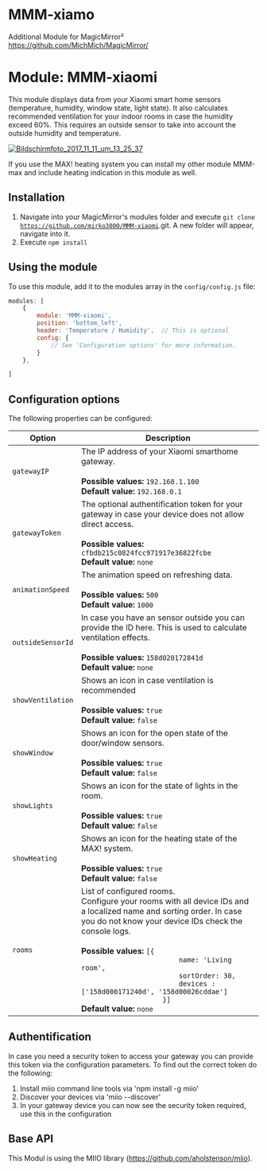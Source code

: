 # MMM-xiamo
Additional Module for MagicMirror²  https://github.com/MichMich/MagicMirror/

# Module: MMM-xiaomi
This module displays data from your Xiaomi smart home sensors (temperature, humidity, window state, light state). It also calculates recommended ventilation for your indoor rooms in case the humidity exceed 60%. This requires an outside sensor to take into account the outside humidity and temperature.

<a href="https://imgbb.com/"><img src="https://image.ibb.co/emVXHb/Bildschirmfoto_2017_11_11_um_13_25_37.png" alt="Bildschirmfoto_2017_11_11_um_13_25_37" border="0"></a>

If you use the MAX! heating system you can install my other module MMM-max and include heating indication in this module as well.

## Installation

1. Navigate into your MagicMirror's modules folder and execute <code>git clone https://github.com/mirko3000/MMM-xiaomi</code>.git. A new folder will appear, navigate into it.
2. Execute <code>npm install</code>

## Using the module

To use this module, add it to the modules array in the `config/config.js` file:
````javascript
modules: [
    {
		module: 'MMM-xiaomi',
		position: 'bottom_left',
		header: 'Temperature / Humidity',  // This is optional
		config: {
			// See 'Configuration options' for more information.
		}
	},

]
````

## Configuration options

The following properties can be configured:


<table width="100%">
	<!-- why, markdown... -->
	<thead>
		<tr>
			<th>Option</th>
			<th width="100%">Description</th>
		</tr>
	<thead>
	<tbody>
		<tr>
			<td><code>gatewayIP</code></td>
			<td>The IP address of your Xiaomi smarthome gateway.<br>
				<br><b>Possible values:</b> <code>192.168.1.100</code>
				<br><b>Default value:</b> <code>192.168.0.1</code>
			</td>
		</tr>
		<tr>
			<td><code>gatewayToken</code></td>
			<td>The optional authentification token for your gateway in case your device does not allow direct access.<br>
				<br><b>Possible values:</b> <code>cfbdb215c0824fcc971917e36822fcbe</code>
				<br><b>Default value:</b> <code>none</code>
			</td>
		</tr>
		<tr>
			<td><code>animationSpeed</code></td>
			<td>The animation speed on refreshing data.<br>
				<br><b>Possible values:</b> <code>500</code>
				<br><b>Default value:</b> <code>1000</code>
			</td>
		</tr>
		<tr>
			<td><code>outsideSensorId</code></td>
			<td>In case you have an sensor outside you can provide the ID here. This is used to calculate ventilation effects.<br>
				<br><b>Possible values:</b> <code>158d020172841d</code>
				<br><b>Default value:</b> <code>none</code>
			</td>
		</tr>
		<tr>
			<td><code>showVentilation</code></td>
			<td>Shows an icon in case ventilation is recommended<br>
				<br><b>Possible values:</b> <code>true</code>
				<br><b>Default value:</b> <code>false</code>
			</td>
		</tr>
		<tr>
			<td><code>showWindow</code></td>
			<td>Shows an icon for the open state of the door/window sensors.<br>
				<br><b>Possible values:</b> <code>true</code>
				<br><b>Default value:</b> <code>false</code>
			</td>
		</tr>
		<tr>
			<td><code>showLights</code></td>
			<td>Shows an icon for the state of lights in the room.<br>
				<br><b>Possible values:</b> <code>true</code>
				<br><b>Default value:</b> <code>false</code>
			</td>
		</tr>
		<tr>
			<td><code>showHeating</code></td>
			<td>Shows an icon for the heating state of the MAX! system.<br>
				<br><b>Possible values:</b> <code>true</code>
				<br><b>Default value:</b> <code>false</code>
			</td>
		</tr>
		<tr>
			<td><code>rooms</code></td>
			<td>List of configured rooms.<br>Configure your rooms with all device IDs and a localized name and sorting order. In case you do not know your device IDs check the console logs.<br>
				<br><b>Possible values:</b> <code>[{
		            	name: 'Living room',
		            	sortOrder: 30,
		            	devices : ['158d000171240d', '158d00026cddae']
	            	}]</code>
				<br><b>Default value:</b> <code>none</code>
			</td>
		</tr>
	</tbody>
</table>

## Authentification

In case you need a security token to access your gateway you can provide this token via the configuration parameters. To find out the correct token do the following:
1. Install miio command line tools via 'npm install -g miio'
2. Discover your devices via 'miio --discover'
3. In your gateway device you can now see the security token required, use this in the configuration


## Base API

This Modul is using the MIIO library (https://github.com/aholstenson/miio).

